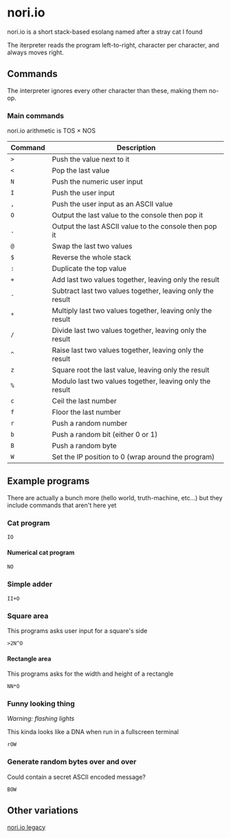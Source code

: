 # nori.io
nori.io is a short stack-based esolang named after a stray cat I found

The iterpreter reads the program left-to-right, character per character, and always moves right.

## Commands
The interpreter ignores every other character than these, making them no-op.

### Main commands
nori.io arithmetic is TOS × NOS

| Command     | Description                                                   |
| ----------- | ------------------------------------------------------------- |
| `>`         | Push the value next to it                                     |
| `<`         | Pop the last value                                            |
| `N`         | Push the numeric user input                                   |
| `I`         | Push the user input                                           |
| `,`         | Push the user input as an ASCII value                         |
| `O`         | Output the last value to the console then pop it              |
| `.`         | Output the last ASCII value to the console then pop it        |
| `@`         | Swap the last two values                                      |
| `$`         | Reverse the whole stack                                       |
| `:`         | Duplicate the top value                                       |
| `+`         | Add last two values together, leaving only the result         |
| `-`         | Subtract last two values together, leaving only the result    |
| `*`         | Multiply last two values together, leaving only the result    |
| `/`         | Divide last two values together, leaving only the result      |
| `^`         | Raise last two values together, leaving only the result       |
| `z`         | Square root the last value, leaving only the result           |
| `%`         | Modulo last two values together, leaving only the result      |
| `c`         | Ceil the last number                                          |
| `f`         | Floor the last number                                         |
| `r`         | Push a random number                                          |
| `b`         | Push a random bit (either 0 or 1)                             |
| `B`         | Push a random byte                                            |
| `W`         | Set the IP position to 0 (wrap around the program)            |

## Example programs

There are actually a bunch more (hello world, truth-machine, etc...) but they include commands that aren't here yet

### Cat program
```IO```

#### Numerical cat program
```NO```

### Simple adder
```II+O```

### Square area
This programs asks user input for a square's side

```>2N^O```

#### Rectangle area
This programs asks for the width and height of a rectangle

```NN*O```

### Funny looking thing
*Warning: flashing lights*

This kinda looks like a DNA when run in a fullscreen terminal

```rOW```

### Generate random bytes over and over
Could contain a secret ASCII encoded message?

```BOW```

## Other variations
[nori.io legacy](https://scratch.mit.edu/projects/819125582/)
